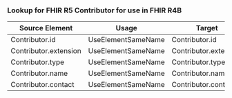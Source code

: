 ### Lookup for FHIR R5 Contributor for use in FHIR R4B

| Source Element | Usage | Target |
| -------------- | ----- | ------ |
| Contributor.id | UseElementSameName | Contributor.id |
| Contributor.extension | UseElementSameName | Contributor.extension |
| Contributor.type | UseElementSameName | Contributor.type |
| Contributor.name | UseElementSameName | Contributor.name |
| Contributor.contact | UseElementSameName | Contributor.contact |
